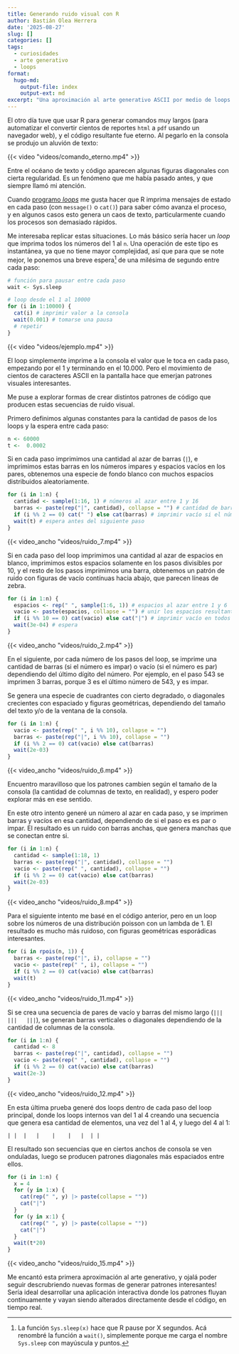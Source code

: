 ```yaml
---
title: Generando ruido visual con R
author: Bastián Olea Herrera
date: '2025-08-27'
slug: []
categories: []
tags:
  - curiosidades
  - arte generativo
  - loops
format:
  hugo-md:
    output-file: index
    output-ext: md
excerpt: "Una aproximación al arte generativo ASCII por medio de loops de código que generan secuencias de textos aleatorias, produciendo patrones de ruido interesantes."
---
```


El otro día tuve que usar R para generar comandos muy largos (para automatizar el convertir cientos de reportes `html` a `pdf` usando un navegador web), y el código resultante fue eterno. Al pegarlo en la consola se produjo un aluvión de texto:

{{< video "videos/comando_eterno.mp4" >}}

Entre el océano de texto y código aparecen algunas figuras diagonales con cierta regularidad. Es un fenómeno que me había pasado antes, y que siempre llamó mi atención.

Cuando [programo _loops_](https://bastianolea.rbind.io/blog/r_introduccion/r_intermedio/#bucles) me gusta hacer que R imprima mensajes de estado en cada paso (con `message()` o `cat()`) para saber cómo avanza el proceso, y en algunos casos esto genera un caos de texto, particularmente cuando los procesos son demasiado rápidos.

Me interesaba replicar estas situaciones. Lo más básico sería hacer un _loop_ que imprima todos los números del 1 al `n`. Una operación de este tipo es instantánea, ya que no tiene mayor complejidad, así que para que se note mejor, le ponemos una breve espera[^1] de una milésima de segundo entre cada paso:

```r
# función para pausar entre cada paso
wait <- Sys.sleep

# loop desde el 1 al 10000
for (i in 1:10000) {
  cat(i) # imprimir valor a la consola
  wait(0.001) # tomarse una pausa
  # repetir
}
```

[^1]: La función `Sys.sleep(x)` hace que R pause por X segundos. Acá renombré la función a `wait()`, simplemente porque me carga el nombre `Sys.sleep` con mayúscula y puntos.

{{< video "videos/ejemplo.mp4" >}}

El loop simplemente imprime a la consola el valor que le toca en cada paso, empezando por el 1 y terminando en el 10.000. Pero el movimiento de cientos de caracteres ASCII en la pantalla hace que emerjan patrones visuales interesantes.

Me puse a explorar formas de crear distintos patrones de código que producen estas secuencias de ruido visual.

Primero definimos algunas constantes para la cantidad de pasos de los loops y la espera entre cada paso:
```r
n <- 60000
t <-  0.0002 
```

Si en cada paso imprimimos una cantidad al azar de barras (`|`), e imprimimos estas barras en los números impares y espacios vacíos en los pares, obtenemos una especie de fondo blanco con muchos espacios distribuidos aleatoriamente.

```r
for (i in 1:n) {
  cantidad <- sample(1:16, 1) # números al azar entre 1 y 16
  barras <- paste(rep("|", cantidad), collapse = "") # cantidad de barras
  if (i %% 2 == 0) cat(" ") else cat(barras) # imprimir vacío si el número es par, barras si es impar
  wait(t) # espera antes del siguiente paso
}
```

{{< video_ancho "videos/ruido_7.mp4" >}}



Si en cada paso del loop imprimimos una cantidad al azar de espacios en blanco, imprimimos estos espacios solamente en los pasos divisibles por 10, y el resto de los pasos imprimimos una barra, obtenemos un patrón de ruido con figuras de vacío contínuas hacia abajo, que parecen líneas de zebra.

```r
for (i in 1:n) {
  espacios <- rep(" ", sample(1:6, 1)) # espacios al azar entre 1 y 6
  vacio <- paste(espacios, collapse = "") # unir los espacios resultantes
  if (i %% 10 == 0) cat(vacio) else cat("|") # imprimir vacío en todos los pasos excepto en múltiplos de 10
  wait(3e-04) # espera 
}
```

{{< video_ancho "videos/ruido_2.mp4" >}}


En el siguiente, por cada número de los pasos del loop, se imprime una cantidad de barras (si el número es impar) o vacío (si el número es par) dependiendo del último dígito del número. Por ejemplo, en el paso 543 se imprimen 3 barras, porque 3 es el último número de 543, y es impar. 

Se genera una especie de cuadrantes con cierto degradado, o diagonales crecientes con espaciado y figuras geométricas, dependiendo del tamaño del texto y/o de la ventana de la consola.

```r
for (i in 1:n) {
  vacio <- paste(rep(" ", i %% 10), collapse = "")
  barras <- paste(rep("|", i %% 10), collapse = "")
  if (i %% 2 == 0) cat(vacio) else cat(barras)
  wait(2e-03)
}
```

{{< video_ancho "videos/ruido_6.mp4" >}}

Encuentro maravilloso que los patrones cambien según el tamaño de la consola (la cantidad de columnas de texto, en realidad), y espero poder explorar más en ese sentido.

En este otro intento generé un número al azar en cada paso, y se imprimen barras y vacíos en esa cantidad, dependiendo de si el paso es es par o impar. El resultado es un ruido con barras anchas, que genera manchas que se conectan entre si.

```r
for (i in 1:n) {
  cantidad <- sample(1:18, 1)
  barras <- paste(rep("|", cantidad), collapse = "")
  vacio <- paste(rep(" ", cantidad), collapse = "")
  if (i %% 2 == 0) cat(vacio) else cat(barras)
  wait(2e-03)
}
```

{{< video_ancho "videos/ruido_8.mp4" >}}


Para el siguiente intento me basé en el código anterior, pero en un loop sobre los números de una distribución poisson con un lambda de 1. El resultado es mucho más ruidoso, con figuras geométricas esporádicas interesantes.

```r
for (i in rpois(n, 1)) {
  barras <- paste(rep("|", i), collapse = "")
  vacio <- paste(rep(" ", i), collapse = "")
  if (i %% 2 == 0) cat(vacio) else cat(barras)
  wait(t)
}
```

{{< video_ancho "videos/ruido_11.mp4" >}}


Si se crea una secuencia de pares de vacío y barras del mismo largo (`|||   |||   |||`), se generan barras verticales o diagonales dependiendo de la cantidad de columnas de la consola.

```r
for (i in 1:n) {
  cantidad <- 8
  barras <- paste(rep("|", cantidad), collapse = "")
  vacio <- paste(rep(" ", cantidad), collapse = "")
  if (i %% 2 == 0) cat(vacio) else cat(barras)
  wait(2e-3)
}
```

{{< video_ancho "videos/ruido_12.mp4" >}}

En esta última prueba generé dos loops dentro de cada paso del loop principal, donde los loops internos van del 1 al 4 creando una secuencia que genera esa cantidad de elementos, una vez del 1 al 4, y luego del 4 al 1:

```
| |  |   |    |    |   |  | |
```

El resultado son secuencias que en ciertos anchos de consola se ven onduladas,  luego se producen patrones diagonales más espaciados entre ellos.

```r
for (i in 1:n) {
  x = 4
  for (y in 1:x) {
    cat(rep(" ", y) |> paste(collapse = "")) 
    cat("|")
  }
  for (y in x:1) {
    cat(rep(" ", y) |> paste(collapse = "")) 
    cat("|")
  }
  wait(t*20)
}
```

{{< video_ancho "videos/ruido_15.mp4" >}}

Me encantó esta primera aproximación al arte generativo, y ojalá poder seguir descrubriendo nuevas formas de generar patrones interesantes! Sería ideal desarrollar una aplicación interactiva donde los patrones fluyan continuamente y vayan siendo alterados directamente desde el código, en tiempo real.